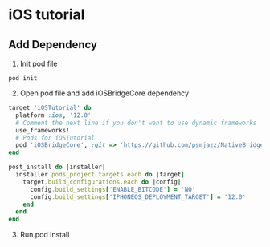 # iOS tutorial
## Add Dependency
1. Init pod file
```shell
pod init
```
2. Open pod file and add iOSBridgeCore dependency
```ruby
target 'iOSTutorial' do
  platform :ios, '12.0'
  # Comment the next line if you don't want to use dynamic frameworks
  use_frameworks!
  # Pods for iOSTutorial
  pod 'iOSBridgeCore', :git => 'https://github.com/psmjazz/NativeBridge-iOS.git', :tag => '0.0.1' 
end

post_install do |installer|
  installer.pods_project.targets.each do |target|
    target.build_configurations.each do |config|
      config.build_settings['ENABLE_BITCODE'] = 'NO'
      config.build_settings['IPHONEOS_DEPLOYMENT_TARGET'] = '12.0'
    end
  end
end
```
3. Run pod install